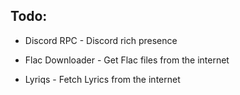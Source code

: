 ## Todo:

- Discord RPC - Discord rich presence

- Flac Downloader - Get Flac files from the internet

- Lyriqs - Fetch Lyrics from the internet
